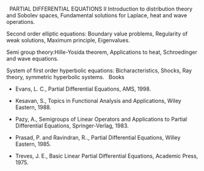 ---
---
 
PARTIAL DIFFERENTIAL EQUATIONS II
Introduction to distribution theory and Sobolev spaces, Fundamental solutions
for Laplace, heat and wave operations.

Second order elliptic equations: Boundary value problems, Regularity of weak
solutions, Maximum principle, Eigenvalues.

Semi group theory:Hille-Yosida theorem, Applications to heat, Schroedinger and
wave equations.

System of first order hyperbolic equations: Bicharacteristics, Shocks, Ray
theory, symmetric hyperbolic systems.
 
Books

* Evans, L. C., Partial Differential Equations, AMS, 1998.
* Kesavan, S., Topics in Functional Analysis and Applications, Wiley Eastern,
  1988.
* Pazy, A., Semigroups of Linear Operators and Applications to Partial
  Differential Equations, Springer-Verlag, 1983.
* Prasad, P. and Ravindran, R.., Partial Differential Equations, Willey
  Eastern, 1985.
* Treves, J. E., Basic Linear Partial Differential Equations, Academic Press,
  1975.

   

